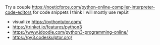 Try a couple https://noeticforce.com/python-online-compiler-interpreter-code-editors  for code snippets
I think I will mostly use repl.it

* visualize https://pythontutor.com/
* https://trinket.io/features/python3  
* https://www.jdoodle.com/python3-programming-online/
* https://py3.codeskulptor.org/
